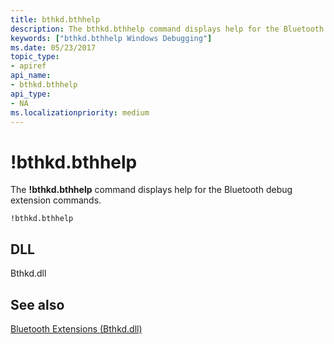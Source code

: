 ```yaml
---
title: bthkd.bthhelp
description: The bthkd.bthhelp command displays help for the Bluetooth debug extension commands.
keywords: ["bthkd.bthhelp Windows Debugging"]
ms.date: 05/23/2017
topic_type:
- apiref
api_name:
- bthkd.bthhelp
api_type:
- NA
ms.localizationpriority: medium
---
```


# !bthkd.bthhelp


The **!bthkd.bthhelp** command displays help for the Bluetooth debug extension commands.

```dbgsyntax
!bthkd.bthhelp
```

## <span id="DLL"></span><span id="dll"></span>DLL


Bthkd.dll

## <span id="see_also"></span>See also


[Bluetooth Extensions (Bthkd.dll)](bluetooh-extensions--bthkd-dll-.md)

 

 






